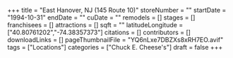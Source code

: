 +++
title = "East Hanover, NJ (145 Route 10)"
storeNumber = ""
startDate = "1994-10-31"
endDate = ""
cuDate = ""
remodels = []
stages = []
franchisees = []
attractions = []
sqft = ""
latitudeLongitude = ["40.80761202","-74.38357373"]
citations = []
contributors = []
downloadLinks = []
pageThumbnailFile = "YQ6nLxe7DBZXs8xRH7EO.avif"
tags = ["Locations"]
categories = ["Chuck E. Cheese's"]
draft = false
+++
